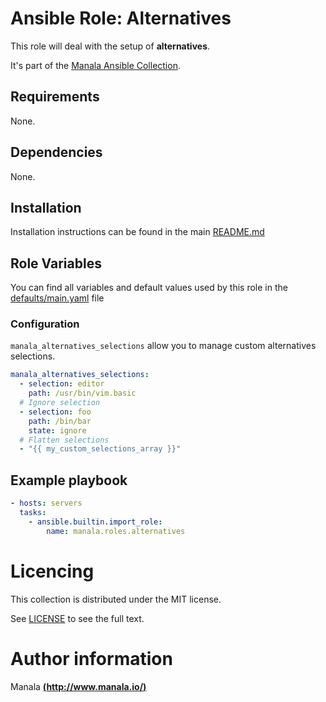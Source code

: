 # Ansible Role: Alternatives

This role will deal with the setup of __alternatives__.

It's part of the [Manala Ansible Collection](https://galaxy.ansible.com/manala/roles).

## Requirements

None.

## Dependencies

None.

## Installation

Installation instructions can be found in the main [README.md](https://github.com/manala/ansible-roles/blob/master/README.md)

## Role Variables

You can find all variables and default values used by this role in the [defaults/main.yaml](./defaults/main.yaml) file

### Configuration

`manala_alternatives_selections` allow you to manage custom alternatives selections.

```yaml
manala_alternatives_selections:
  - selection: editor
    path: /usr/bin/vim.basic
  # Ignore selection
  - selection: foo
    path: /bin/bar
    state: ignore
  # Flatten selections
  - "{{ my_custom_selections_array }}"
```

## Example playbook

```yaml
- hosts: servers
  tasks:
    - ansible.builtin.import_role:  
        name: manala.roles.alternatives
```

# Licencing

This collection is distributed under the MIT license.

See [LICENSE](https://opensource.org/licenses/MIT) to see the full text.

# Author information

Manala [**(http://www.manala.io/)**](http://www.manala.io)
